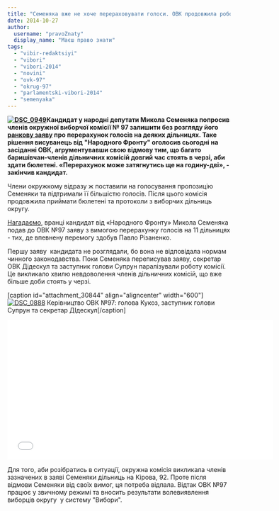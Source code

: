 ```yaml
---
title: "Семеняка вже не хоче перераховувати голоси. ОВК продовжила роботу"
date: 2014-10-27
author: 
  username: "pravoZnaty"
  display_name: "Маєш право знати"
tags: 
  - "vibir-redaktsiyi"
  - "vibori"
  - "vibori-2014"
  - "novini"
  - "ovk-97"
  - "okrug-97"
  - "parlamentski-vibori-2014"
  - "semenyaka"
---
```


**[![DSC_0949](https://mpz.brovary.org/wp-content/uploads/2014/10/DSC_0949.jpg)](https://mpz.brovary.org/wp-content/uploads/2014/10/DSC_0949.jpg)Кандидат у народні депутати Микола Семеняка попросив членів окружної виборчої комісії № 97 залишити без розгляду його [ранкову заяву](https://mpz.brovary.org/robotu-ovk-zablokovano-kerivnitstvo-komisiyi-ne-priymaye-protokoli-z-dilnits-za-vimogoyu-semenyaki/) про перерахунок голосів на деяких дільницях. Таке рішення висуванець від "Народного Фронту" оголосив сьогодні на засіданні ОВК, агрументувавши свою відмову тим, що багато баришівчан-членів дільничних комісій довгий час стоять в черзі, аби здати бюлетені. «Перерахунок може затягнутись ще на годину-дві», - закінчив кандидат.** 

Члени окружкому відразу ж поставили на голосування пропозицію Семеняки та підтримали її більшістю голосів. Після цього комісія продовжила приймати бюлетені та протоколи з виборчих дільниць округу.

[Нагадаємо](https://mpz.brovary.org/robotu-ovk-zablokovano-kerivnitstvo-komisiyi-ne-priymaye-protokoli-z-dilnits-za-vimogoyu-semenyaki/), вранці кандидат від «Народного Фронту» Микола Семеняка подав до ОВК №97 заяву з вимогою перерахунку голосів на 11 дільницях - тих, де впевнену перемогу здобув Павло Різаненко.

Першу заяву  кандидата не розглядали, бо вона не відповідала нормам чинного законодавства. Поки Семеняка переписував заяву, секретар ОВК Дідескул та заступник голови Супрун паралізували роботу комісії. Це викликало хвилю невдоволення членів дільничних комісій, що вже більше доби стоять у черзі.

\[caption id="attachment\_30844" align="aligncenter" width="600"\][![DSC_0888](https://mpz.brovary.org/wp-content/uploads/2014/10/DSC_0888.jpg)](https://mpz.brovary.org/wp-content/uploads/2014/10/DSC_0888.jpg) Керівництво ОВК №97: голова Кукоз, заступник голови Супрун та секретар ДІдескул\[/caption\]

<iframe width="600" height="315" src="//www.youtube.com/embed/yAYXyKqZIp8" frameborder="0" allowfullscreen></iframe>

Для того, аби розібратись в ситуації, окружна комісія викликала членів зазначених в заяві Семеняки дільниць на Кірова, 92. Проте після відмови Семеняки від своїх вимог, ця потреба відпала. Відтак ОВК №97 працює у звичному режимі та вносить результати волевиявлення виборців округу  у систему "Вибори".
